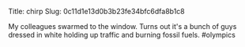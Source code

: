 Title: chirp
Slug: 0c11d1e13d0b3b23fe34bfc6dfa8b1c8

My colleagues swarmed to the window. Turns out it's a bunch of guys dressed in white holding up traffic and burning fossil fuels. #olympics

